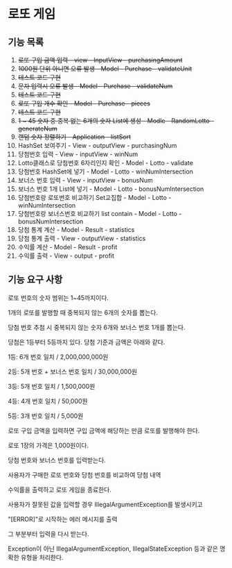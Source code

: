 # 로또 게임

## 기능 목록

1. ~~로또 구입 금액 입력 - view - InputView - purchasingAmount~~
2. ~~1000원 단위 아니면 오류 발생 - Model - Purchase - validateUnit~~
3. ~~테스트 코드 구현~~
3. ~~문자 입력시 오류 발생 - Model - Purchase - validateNum~~
4. ~~테스트 코드 구현~~
3. ~~로또 구입 개수 확인 - Model - Purchase - pieces~~
4. ~~테스트 코드 구현~~
3. ~~1 ~ 45 숫자 중 중복 없는 6개의 숫자 List에 생성 - Modle - RandomLotto - generateNum~~
4. ~~랜덤 숫자 정렬하기 - Application - listSort~~
4. HashSet 보여주기 - View - outputView - purchasingNum
5. 당첨번호 입력 - View - inputView - winNum
6. Lotto클래스로 당첨번호 6자리인지 확인 - Model - Lotto - validate
6. 당첨번호 HashSet에 넣기 - Model - Lotto - winNumIntersection
7. 보너스 번호 입력 - View - inputView - bonusNum
8. 보너스 번호 1개 List에 넣기 - Model - Lotto - bonusNumIntersection
9. 당첨번호랑 로또번호 비교하기 Set교집합 - Model - Lotto - winNumIntersection
10. 당첨번호랑 보너스번호 비교하기 list contain - Model - Lotto - bonusNumIntersection
11. 당첨 통계 계산 - Model - Result - statistics
10. 당첨 통계 출력 - View - outputView - statistics
11. 수익률 계산 - Model - Result - profit
11. 수익률 출력 - View - output - profit



## 기능 요구 사항

로또 번호의 숫자 범위는 1~45까지이다.

1개의 로또를 발행할 때 중복되지 않는 6개의 숫자를 뽑는다.

당첨 번호 추첨 시 중복되지 않는 숫자 6개와 보너스 번호 1개를 뽑는다.

당첨은 1등부터 5등까지 있다. 당첨 기준과 금액은 아래와 같다.

1등: 6개 번호 일치 / 2,000,000,000원

2등: 5개 번호 + 보너스 번호 일치 / 30,000,000원

3등: 5개 번호 일치 / 1,500,000원

4등: 4개 번호 일치 / 50,000원

5등: 3개 번호 일치 / 5,000원

로또 구입 금액을 입력하면 구입 금액에 해당하는 만큼 로또를 발행해야 한다.

로또 1장의 가격은 1,000원이다.

당첨 번호와 보너스 번호를 입력받는다.

사용자가 구매한 로또 번호와 당첨 번호를 비교하여 당첨 내역

수익률을 출력하고 로또 게임을 종료한다.

사용자가 잘못된 값을 입력할 경우 IllegalArgumentException를 발생시키고

"[ERROR]"로 시작하는 에러 메시지를 출력 

그 부분부터 입력을 다시 받는다.

Exception이 아닌 IllegalArgumentException, IllegalStateException 등과 같은 명확한 유형을 처리한다.